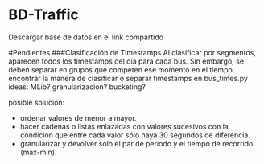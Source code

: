 # BD-Traffic
Descargar base de datos en el link compartido

#Pendientes
###Clasificación de Timestamps
Al clasificar por segmentos, aparecen todos los timestamps del día para cada bus. Sin embargo, se deben separar en grupos que competen ese momento en el tiempo.
encontrar la manera de clasificar o separar timestamps en bus_times.py
ideas: MLib? granularizacion? bucketing?

posible solución: 
  * ordenar valores de menor a mayor. 
  * hacer cadenas o listas enlazadas con valores sucesivos con la condición que entre cada valor sólo haya 30 segundos de diferencia.
  * granularizar y devolver sólo el par de período y el tiempo de recorrido (max-min).
